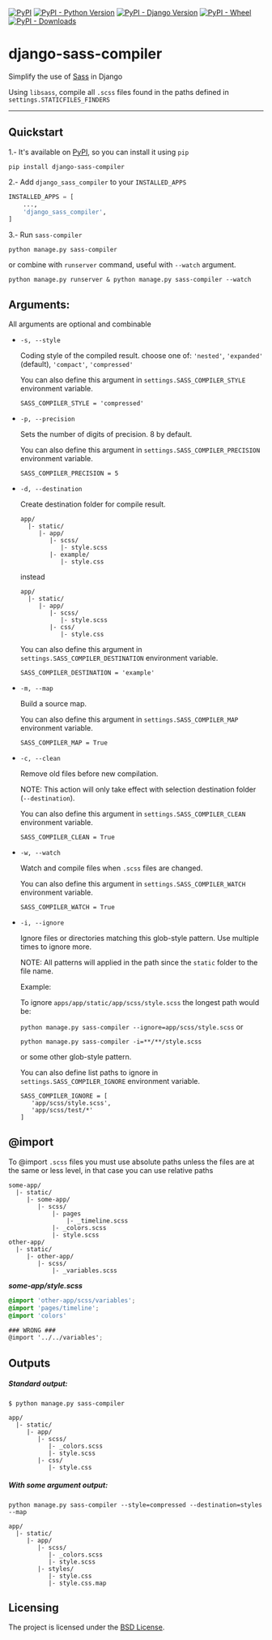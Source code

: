[![PyPI](https://img.shields.io/pypi/v/django-sass-compiler)](https://pypi.org/project/django-sass-compiler/) 
[![PyPI - Python Version](https://img.shields.io/pypi/pyversions/django-sass-compiler)](https://pypi.org/project/django-sass-compiler/) 
[![PyPI - Django Version](https://img.shields.io/pypi/djversions/django-sass-compiler)](https://pypi.org/project/django-sass-compiler/) 
[![PyPI - Wheel](https://img.shields.io/pypi/wheel/django-sass-compiler)](https://pypi.org/project/django-sass-compiler/) 
[![PyPI - Downloads](https://img.shields.io/pypi/dm/django-sass-compiler)](https://pypi.org/project/django-sass-compiler/) 

django-sass-compiler
===========

Simplify the use of [Sass](https://sass-lang.com/) in Django

Using `libsass`, compile all `.scss` files found in the paths defined in `settings.STATICFILES_FINDERS`

----------

Quickstart
------------

1.- It's available on [PyPI](https://pypi.org/project/django-sass-compiler/), so you can install it using `pip`

```
pip install django-sass-compiler
```

2.- Add `django_sass_compiler` to your `INSTALLED_APPS`

```python
INSTALLED_APPS = [
    ...,
    'django_sass_compiler',
]
```

3.- Run `sass-compiler`

```
python manage.py sass-compiler
```
or combine with `runserver` command, useful with `--watch` argument. 
```
python manage.py runserver & python manage.py sass-compiler --watch
```

Arguments:
------------------
All arguments are optional and combinable

* `-s, --style` 

  Coding style of the compiled result. choose one of: `'nested'`, `'expanded'` (default), `'compact'`, `'compressed'`
 
  You can also define this argument in `settings.SASS_COMPILER_STYLE` environment variable.
  ```
  SASS_COMPILER_STYLE = 'compressed'
  ```

* `-p, --precision` 

  Sets the number of digits of precision. 8 by default.
  
  You can also define this argument in `settings.SASS_COMPILER_PRECISION` environment variable.
  ```
  SASS_COMPILER_PRECISION = 5
  ```
  
 * `-d, --destination` 
  
    Create destination folder for compile result.
    
    ```
    app/
      |- static/
         |- app/
            |- scss/
               |- style.scss
            |- example/
               |- style.css
     ```
    
    instead
    
    ```
    app/
      |- static/
         |- app/
            |- scss/
               |- style.scss
            |- css/
               |- style.css
    ```
    
    You can also define this argument in `settings.SASS_COMPILER_DESTINATION` environment variable.
    ```
    SASS_COMPILER_DESTINATION = 'example' 
    ```

* `-m, --map` 

   Build a source map.
   
   You can also define this argument in `settings.SASS_COMPILER_MAP` environment variable.
   ```
   SASS_COMPILER_MAP = True 
   ```
   
* `-c, --clean`

  Remove old files before new compilation. 
  
  NOTE: This action will only take effect with selection destination folder (`--destination`).
  
  You can also define this argument in `settings.SASS_COMPILER_CLEAN` environment variable.
  ```
  SASS_COMPILER_CLEAN = True 
  ```

* `-w, --watch` 

  Watch and compile files when `.scss` files are changed.
   
  You can also define this argument in `settings.SASS_COMPILER_WATCH` environment variable.
  ```
  SASS_COMPILER_WATCH = True 
  ```
   
* `-i, --ignore` 

   Ignore files or directories matching this glob-style pattern. 
   Use multiple times to ignore more. 
   
   NOTE: All patterns will applied in the path since the `static` folder to the file name. 
   
   Example: 
   
   To ignore `apps/app/static/app/scss/style.scss` the longest path would be:
   
   `python manage.py sass-compiler --ignore=app/scss/style.scss` or
   
   `python manage.py sass-compiler -i=**/**/style.scss` 
   
   or some other glob-style pattern.
   
   You can also define list paths to ignore in `settings.SASS_COMPILER_IGNORE` environment variable.
   ```
   SASS_COMPILER_IGNORE = [
      'app/scss/style.scss',
      'app/scss/test/*'
   ]
   ```

@import
-------
To @import `.scss` files you must use absolute paths unless the files are at the same or less level, in that case you can use relative paths

```
some-app/
  |- static/
     |- some-app/
        |- scss/
            |- pages
                |- _timeline.scss
            |- _colors.scss
            |- style.scss
other-app/
  |- static/
     |- other-app/
        |- scss/
            |- _variables.scss
```

***some-app/style.scss***
```scss
@import 'other-app/scss/variables';
@import 'pages/timeline';
@import 'colors'
```

```scss
### WRONG ###
@import '../../variables'; 
```

Outputs
---------
##### Standard output:
```
$ python manage.py sass-compiler 
```
```
app/
  |- static/
     |- app/
        |- scss/
           |- _colors.scss
           |- style.scss
        |- css/
           |- style.css
```

##### With some argument output:

```
python manage.py sass-compiler --style=compressed --destination=styles --map
```

```
app/
  |- static/
     |- app/
        |- scss/
           |- _colors.scss
           |- style.scss
        |- styles/
           |- style.css
           |- style.css.map
```
Licensing
---------

The project is licensed under the [BSD License](LICENSE).

